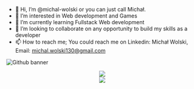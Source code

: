 - 👋 Hi, I’m @michal-wolski or you can just call Michał.
- 👀 I’m interested in Web development and Games
- 🌱 I’m currently learning Fullstack Web development
- 💞️ I’m looking to collaborate on any opportunity to build my skills as a developer
- 📫 How to reach me; You could reach me on Linkedin: Michał Wolski, Email: michal.wolski130@gmail.com                                                     

![Github banner](https://user-images.githubusercontent.com/105940217/183532454-0a795968-5e5c-4f00-8ca4-8a9557f5be4a.png)

<div align="center"><img src="https://github-readme-stats.vercel.app/api?username=michal-wolski&theme=transparent"/></div> 

<div align="center">
<img src="https://komarev.com/ghpvc/?username=michal-wolski&&style=flat-square" align="center" />
</div>  
